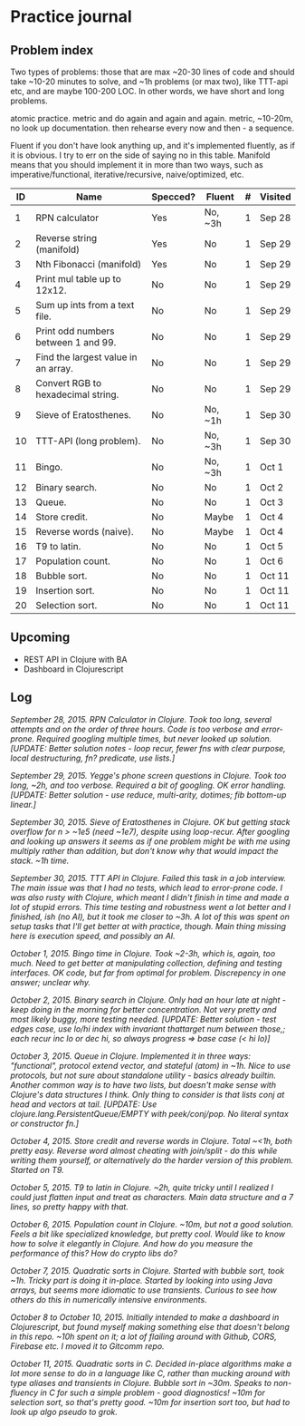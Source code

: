 # Practice journal

## Problem index

Two types of problems: those that are max ~20-30 lines of code and should take
~10-20 minutes to solve, and ~1h problems (or max two), like TTT-api etc, and are
maybe 100-200 LOC. In other words, we have short and long problems.

atomic practice. metric and do again and again and again. metric, ~10-20m, no look
up documentation. then rehearse every now and then - a sequence.

Fluent if you don't have look anything up, and it's implemented fluently, as if
it is obvious. I try to err on the side of saying no in this table. Manifold
means that you should implement it in more than two ways, such as
imperative/functional, iterative/recursive, naive/optimized, etc.

| ID | Name                                | Specced? | Fluent   | # | Visited |
|----|-------------------------------------|----------|----------|---|---------|
|  1 | RPN calculator                      | Yes      | No, ~3h  | 1 | Sep 28  |
|  2 | Reverse string (manifold)           | Yes      | No       | 1 | Sep 29  |
|  3 | Nth Fibonacci (manifold)            | Yes      | No       | 1 | Sep 29  |
|  4 | Print mul table up to 12x12.        | No       | No       | 1 | Sep 29  |
|  5 | Sum up ints from a text file.       | No       | No       | 1 | Sep 29  |
|  6 | Print odd numbers between 1 and 99. | No       | No       | 1 | Sep 29  |
|  7 | Find the largest value in an array. | No       | No       | 1 | Sep 29  |
|  8 | Convert RGB to hexadecimal string.  | No       | No       | 1 | Sep 29  |
|  9 | Sieve of Eratosthenes.              | No       | No, ~1h  | 1 | Sep 30  |
| 10 | TTT-API (long problem).             | No       | No, ~3h  | 1 | Sep 30  |
| 11 | Bingo.                              | No       | No, ~3h  | 1 | Oct  1  |
| 12 | Binary search.                      | No       | No       | 1 | Oct  2  |
| 13 | Queue.                              | No       | No       | 1 | Oct  3  |
| 14 | Store credit.                       | No       | Maybe    | 1 | Oct  4  |
| 15 | Reverse words (naive).              | No       | Maybe    | 1 | Oct  4  |
| 16 | T9 to latin.                        | No       | No       | 1 | Oct  5  |
| 17 | Population count.                   | No       | No       | 1 | Oct  6  |
| 18 | Bubble sort.                        | No       | No       | 1 | Oct 11  |
| 19 | Insertion sort.                     | No       | No       | 1 | Oct 11  |
| 20 | Selection sort.                     | No       | No       | 1 | Oct 11  |

## Upcoming

- REST API in Clojure with BA
- Dashboard in Clojurescript

## Log

*September 28, 2015. RPN Calculator in Clojure. Took too long, several attempts
and on the order of three hours. Code is too verbose and error-prone. Required
googling multiple times, but never looked up solution. [UPDATE: Better solution
notes - loop recur, fewer fns with clear purpose, local destructuring, fn?
predicate, use lists.]*

*September 29, 2015. Yegge's phone screen questions in Clojure. Took too long,
~2h, and too verbose. Required a bit of googling. OK error handling. [UPDATE:
Better solution - use reduce, multi-arity, dotimes; fib bottom-up linear.]*

*September 30, 2015. Sieve of Eratosthenes in Clojure. OK but getting stack
overflow for n > ~1e5 (need ~1e7), despite using loop-recur. After googling and
looking up answers it seems as if one problem might be with me using multiply
rather than addition, but don't know why that would impact the stack. ~1h time.*

*September 30, 2015. TTT API in Clojure. Failed this task in a job interview.
The main issue was that I had no tests, which lead to error-prone code. I was
also rusty with Clojure, which meant I didn't finish in time and made a lot of
stupid errors. This time testing and robustness went a lot better and I
finished, ish (no AI), but it took me closer to ~3h. A lot of this was spent on
setup tasks that I'll get better at with practice, though. Main thing missing
here is execution speed, and possibly an AI.*

*October 1, 2015. Bingo time in Clojure. Took ~2-3h, which is, again, too much.
Need to get better at manipulating collection, defining and testing interfaces.
OK code, but far from optimal for problem. Discrepency in one answer; unclear
why.*

*October 2, 2015. Binary search in Clojure. Only had an hour late at night -
keep doing in the morning for better concentration. Not very pretty and most
likely buggy, more testing needed. [UPDATE: Better solution - test edges case,
use lo/hi index with invariant thattarget num between those,; each recur inc lo
or dec hi, so always progress => base case (< hi lo)]*

*October 3, 2015. Queue in Clojure. Implemented it in three ways: "functional",
protocol extend vector, and stateful (atom) in ~1h. Nice to use protocols, but
not sure about standalone utility - basics already builtin. Another common way
is to have two lists, but doesn't make sense with Clojure's data structures I
think. Only thing to consider is that lists conj at head and vectors at tail.
[UPDATE: Use clojure.lang.PersistentQueue/EMPTY with peek/conj/pop. No literal
syntax or constructor fn.]*

*October 4, 2015. Store credit and reverse words in Clojure. Total ~<1h, both
pretty easy. Reverse word almost cheating with join/split - do this while
writing them yourself, or alternatively do the harder version of this problem.
Started on T9.*

*October 5, 2015. T9 to latin in Clojure. ~2h, quite tricky until I realized I
could just flatten input and treat as characters. Main data structure and a 7
lines, so pretty happy with that.*

*October 6, 2015. Population count in Clojure. ~10m, but not a good solution.
Feels a bit like specialized knowledge, but pretty cool. Would like to know how
to solve it elegantly in Clojure. And how do you measure the performance of
this? How do crypto libs do?*

*October 7, 2015. Quadratic sorts in Clojure. Started with bubble sort, took
~1h. Tricky part is doing it in-place. Started by looking into using Java
arrays, but seems more idiomatic to use transients. Curious to see how others do
this in numerically intensive environments.*

*October 8 to October 10, 2015. Initially intended to make a dashboard in
Clojurescript, but found myself making something else that doesn't belong in
this repo. ~10h spent on it; a lot of flailing around with Github, CORS,
Firebase etc. I moved it to Gitcomm repo.*

*October 11, 2015. Quadratic sorts in C. Decided in-place algorithms make a lot
more sense to do in a language like C, rather than mucking around with type
aliases and transients in Clojure. Bubble sort in ~30m. Speaks to non-fluency in
C for such a simple problem - good diagnostics! ~10m for selection sort, so
that's pretty good. ~10m for insertion sort too, but had to look up algo pseudo
to grok.*
